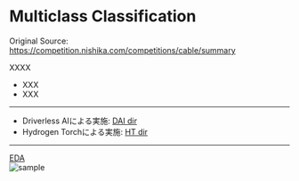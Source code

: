 # Multiclass Classification

Original Source: https://competition.nishika.com/competitions/cable/summary
  
XXXX
 - XXX
 - XXX

***

 - Driverless AIによる実施: [DAI dir](./DAI)
 - Hydrogen Torchによる実施: [HT dir](./HT)

***

[EDA](./EDA.ipynb)  
![sample]('./sample_imgs.png')
